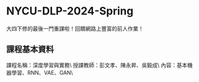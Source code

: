 # NYCU-DLP-2024-Spring

大四下修的最後一門重課啦！回饋網路上豐富的前人作業！
## 課程基本資料
課程名稱：深度學習與實務\\
授課教師：彭文孝、陳永昇、吳毅成\\
內容：基本機器學習、RNN、VAE、GAN\\
